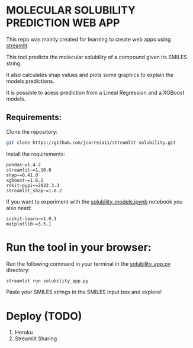 # MOLECULAR SOLUBILITY PREDICTION WEB APP

This repo was mainly created for learning to create web apps using [streamlit](https://streamlit.io/).

This tool predicts the molecular solubility of a compound given its SMILES string.

It also calculates shap values and plots some graphics to explain the models predictions.

It is possible to acess prediction from a Lineal Regression and a XGBoost models.

## Requirements:

Clone the repository:

```bash
git clone https://github.com/jcorreia11/streamlit-solubility.git
```

Install the requirements:

```text
pandas~=1.4.2
streamlit~=1.10.0
shap~=0.41.0
xgboost~=1.6.1
rdkit-pypi~=2022.3.3
streamlit_shap~=1.0.2
```

If you want to experiment with the [solubility_models.ipynb](solubility_models.ipynb) notebook you also need:
```text
scikit-learn~=1.0.1
matplotlib~=3.5.1
```

# Run the tool in your browser:

Run the following command in your terminal in the [solubility_app.py](solubility_app.py) directory:

```bash
streamlit run solubility_app.py 
```

Paste your SMILES strings in the SMILES input box and explore!


# Deploy (TODO)

1. Heroku
2. Streamlit Sharing